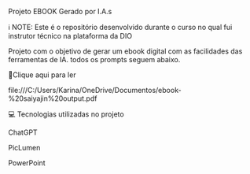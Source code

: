  Projeto EBOOK Gerado por I.A.s

 ℹ️ NOTE: Este é o repositório desenvolvido durante o curso no qual fui instrutor técnico na plataforma da DIO

 Projeto com o objetivo de gerar um ebook digital com as facilidades das ferramentas de IA. todos os prompts seguem abaixo.

 📕Clique aqui para ler

file:///C:/Users/Karina/OneDrive/Documentos/ebook-%20saiyajin%20output.pdf
 
 💻 Tecnologias utilizadas no projeto

 ChatGPT

 PicLumen

 PowerPoint
